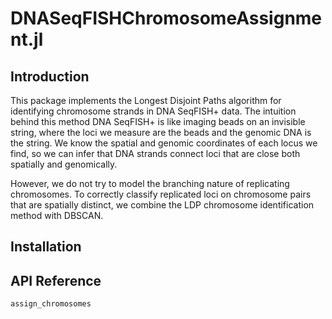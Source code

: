 # DNASeqFISHChromosomeAssignment.jl

## Introduction

This package implements the Longest Disjoint Paths algorithm for identifying chromosome strands in DNA SeqFISH+ data.
The intuition behind this method DNA SeqFISH+ is like imaging beads on an invisible string, where the loci we measure are the beads and the genomic DNA is the string.
We know the spatial and genomic coordinates of each locus we find, so we can infer that DNA strands connect loci that are close both spatially and genomically.

However, we do not try to model the branching nature of replicating chromosomes. To correctly classify replicated loci on chromosome pairs that are spatially distinct, we combine
the LDP chromosome identification method with DBSCAN.

## Installation



## API Reference

```@docs
assign_chromosomes
```